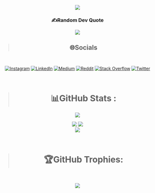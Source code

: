 <div align="center">
<a href="https://github.com/IshThumber">
<img src="https://readme-typing-svg.herokuapp.com?font=Julee&color=%237DA1B9&size=26&duration=2050&center=true&vCenter=true&multiline=true&width=230&height=80&lines=Hey!%F0%9F%91%8B%F0%9F%8F%BB;Ish+here.">
</img>
</a>
 

<br>

### ✍️Random Dev Quote
![](https://quotes-github-readme.vercel.app/api?type=horizontal&theme=catppuccin)


>## 🌐Socials
<br/>

[![Instagram](https://img.shields.io/badge/Instagram-%23E4405F.svg?logo=Instagram&logoColor=white)](https://www.instagram.com/__ish343__/) [![LinkedIn](https://img.shields.io/badge/LinkedIn-%230077B5.svg?logo=linkedin&logoColor=white)](https://www.linkedin.com/in/ish-thumber-661752205) [![Medium](https://img.shields.io/badge/Medium-12100E?logo=medium&logoColor=white)](https://medium.com/@ishthumber343) [![Reddit](https://img.shields.io/badge/Reddit-%23FF4500.svg?logo=Reddit&logoColor=white)](https:www.reddit.com/user/Avatar_471) [![Stack Overflow](https://img.shields.io/badge/-Stackoverflow-FE7A16?logo=stack-overflow&logoColor=white)](https://stackoverflow.com/users/16815076/ish-thumber) [![Twitter](https://img.shields.io/badge/Twitter-%231DA1F2.svg?logo=Twitter&logoColor=white)](https://twitter.com/ish_thumber) 

<br/> 

># 📊GitHub Stats :
<!-- <br/> -->
</div>

<div align="center">

![](https://visitcount.itsvg.in/api?id=IshThumber&label=Profile%20Views&color=1&icon=0&pretty=true)

![](https://github-readme-stats.vercel.app/api?username=IshThumber&theme=dark&hide_border=true&include_all_commits=true&count_private=true&show_icons=true) ![](https://github-readme-streak-stats.herokuapp.com/?user=IshThumber&theme=dark&hide_border=true) 
<br/>
![](https://github-readme-stats.vercel.app/api/top-langs/?username=IshThumber&theme=dark&hide_border=true&include_all_commits=true&count_private=true&layout=compact)

<br/>

># 🏆GitHub Trophies:
<br/>

![](https://github-profile-trophy.vercel.app/?username=IshThumber&theme=onestar&no-frame=true&no-bg=true&margin-w=4)

<br/><br/>

</div>
